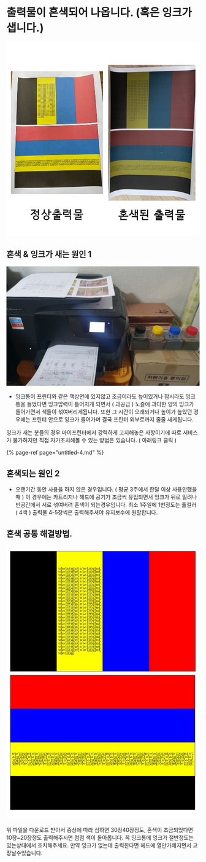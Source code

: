# 출력물이 혼색되어 나옵니다. \(혹은 잉크가 샙니다.\)

![](../../.gitbook/assets/.png%20%2818%29.png)

## 혼색 & 잉크가 새는 원인 1

![&#xC789;&#xD06C;&#xD1B5;&#xC774; &#xB192;&#xC774; &#xC788;&#xC744;&#xB54C;.](../../.gitbook/assets/.png%20%288%29.png)

* 잉크통이 프린터와 같은 책상면에 있지않고 조금이라도 높이있거나 잠시라도 잉크통을 들었다면 잉크압력이 틀어지게 되면서 \( 과공급 \) 노즐에 과다한 양의 잉크가 들어가면서 색들이 섞여버리게됩니다. 또한 그 시간이 오래되거나 높이가 높았던 경우에는 프린터 안으로 잉크가 들어가며 결국 프린터 외부로까지 줄줄 새게됩니다.

잉크가 새는 분들의 경우 마이프린터에서 강력하게 고지해놓은 사항이기에 따로 서비스가 불가하지만 직접 자가조치해볼 수 있는 방법은 있습니다. \( 아래링크 클릭 \)

{% page-ref page="untitled-4.md" %}

## 혼색되는 원인 2

* 오랜기간 동안 사용을 하지 않은 경우입니다. \( 평균 3주에서 한달 이상 사용안했을때 \) 이 경우에는 카트리지나 헤드에 공기가 조금씩 유입되면서 잉크가 뒤로 밀려나 빈공간에서 서로 섞여버려 혼색이 되는경우입니다. 최소 1주일에 1번정도는 풀컬러 \( 4색 \) 출력물 4-5장씩은 출력해주셔야 유지보수에 원할합니다.

## 혼색 공통 해결방법.

![&#xD63C;&#xC0C9; &#xCD9C;&#xB825; &#xD30C;&#xC77C;](../../.gitbook/assets/.jpg%20%288%29.jpeg)

위 파일을 다운로드 받아서 증상에 따라 심하면 30장40장정도, 혼색이 조금되었다면 10장~20장정도 출력해주시면 점점 색이 돌아옵니다. 꼭 잉크통에 잉크가 절반정도는 있는상태에서 조치해주세요. 만약 잉크가 없는데 출력한다면 헤드에 열만가해지면서 고장날수있습니다.

